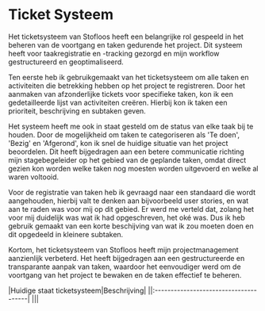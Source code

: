 # Ticket Systeem
Het ticketsysteem van Stofloos heeft een belangrijke rol gespeeld in het beheren van de voortgang en taken gedurende het project. 
Dit systeem heeft voor taakregistratie en -tracking gezorgd en mijn workflow gestructureerd en geoptimaliseerd.

Ten eerste heb ik gebruikgemaakt van het ticketsysteem om alle taken en activiteiten die betrekking hebben op het project te registreren. 
Door het aanmaken van afzonderlijke tickets voor specifieke taken, kon ik een gedetailleerde lijst van activiteiten creëren. Hierbij kon ik taken een prioriteit, beschrijving en subtaken geven. 

Het systeem heeft me ook in staat gesteld om de status van elke taak bij te houden. Door de mogelijkheid om taken te categoriseren als 'Te doen', 'Bezig' en  'Afgerond', 
kon ik snel de huidige situatie van het project beoordelen. Dit heeft bijgedragen aan een betere communicatie richting mijn stagebegeleider op het gebied van de geplande taken, 
omdat direct gezien kon worden welke taken nog moesten worden uitgevoerd en welke al waren voltooid.

Voor de registratie van taken heb ik gevraagd naar een standaard die wordt aangehouden, hierbij valt te denken aan bijvoorbeeld user stories, en wat aan te raden was voor 
mij op dit gebied. Er werd me verteld dat, zolang het voor mij duidelijk was wat ik had opgeschreven, het oké was. Dus ik heb gebruik gemaakt van een korte beschijving van wat ik zou moeten doen en dit opgedeeld 
in kleinere subtaken. 

Kortom, het ticketsysteem van Stofloos heeft mijn projectmanagement aanzienlijk verbeterd. Het heeft bijgedragen aan een gestructureerde en transparante aanpak van taken, 
waardoor het eenvoudiger werd om de voortgang van het project te bewaken en de taken effectief te beheren.

|Huidige staat ticketsysteem|Beschrijving|
||:--------------------------------------|
|||
